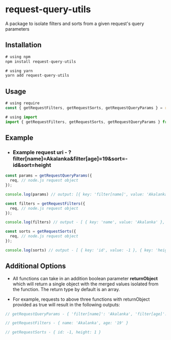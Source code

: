 # request-query-utils

A package to isolate filters and sorts from a given request's query parameters

## Installation

```js
# using npm
npm install request-query-utils

# using yarn
yarn add request-query-utils
```

## Usage

```js
# using require
const { getRequestFilters, getRequestSorts, getRequestQueryParams } = require("request-query-utils");

# using import
import { getRequestFilters, getRequestSorts, getRequestQueryParams } from "request-query-utils";
```

## Example<br/>

- ### Example request uri - ?filter[name]=Akalanka&filter[age]=19&sort=-id&sort=height
```js
const params = getRequestQueryParams({
  req, // node.js request object
});

console.log(params) // output: [{ key: 'filter[name]', value: 'Akalanka' }, { key: 'filter[age]', value: '19' }, { key: 'sort', value: '-id' }, { key: 'sort', value: 'height' } ]

const filters = getRequestFilters({
  req, // node.js request object
});

console.log(filters) // output - [ { key: 'name', value: 'Akalanka' }, { key: 'age', value: '19' } ]

const sorts = getRequestSorts({
  req, // node.js request object
});

console.log(sorts) // output - [ { key: 'id', value: -1 }, { key: 'height', value: 1 } ]
```

## Additional Options

- All functions can take in an addition boolean parameter **returnObject** which will return a single object with the merged values isolated from the function. The return type by default is an array.

- For example, requests to above three functions with returnObject provided as true will result in the following outputs:
```js
// getRequestQueryParams - { 'filter[name]': 'Akalanka', 'filter[age]': '19', sort: '-id', 'sort-1652632797392': 'height'  }

// getRequestFilters - { name: 'Akalanka', age: '19' }

// getRequestSorts - { id: -1, height: 1 }
```